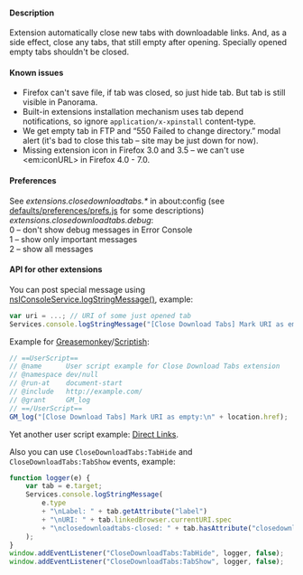 ﻿#### Description
Extension automatically close new tabs with downloadable links. And, as a side effect, close any tabs, that still empty after opening. Specially opened empty tabs shouldn't be closed.

#### Known issues
- Firefox can't save file, if tab was closed, so just hide tab. But tab is still visible in Panorama.
- Built-in extensions installation mechanism uses tab depend notifications, so ignore `application/x-xpinstall` content-type.
- We get empty tab in FTP and “550 Failed to change directory.” modal alert (it's bad to close this tab – site may be just down for now).
- Missing extension icon in Firefox 3.0 and 3.5 – we can't use &lt;em:iconURL&gt; in Firefox 4.0 - 7.0.

#### Preferences
See _extensions.closedownloadtabs.*_ in about:config (see <a href="defaults/preferences/prefs.js">defaults/preferences/prefs.js</a> for some descriptions)
<br>_extensions.closedownloadtabs.debug_:
<br>0 – don't show debug messages in Error Console
<br>1 – show only important messages
<br>2 – show all messages

#### API for other extensions
You can post special message using <a href="https://developer.mozilla.org/en-US/docs/XPCOM_Interface_Reference/nsIConsoleService#logStringMessage%28%29">nsIConsoleService.logStringMessage()</a>, example:
```js
var uri = ...; // URI of some just opened tab
Services.console.logStringMessage("[Close Download Tabs] Mark URI as empty:\n" + uri);
```
Example for <a href="https://addons.mozilla.org/firefox/addon/greasemonkey/">Greasemonkey</a>/<a href="https://addons.mozilla.org/firefox/addon/scriptish/">Scriptish</a>:
```js
// ==UserScript==
// @name      User script example for Close Download Tabs extension
// @namespace dev/null
// @run-at    document-start
// @include   http://example.com/
// @grant     GM_log
// ==/UserScript==
GM_log("[Close Download Tabs] Mark URI as empty:\n" + location.href);
```
Yet another user script example: <a href="https://github.com/Infocatcher/UserScripts/tree/master/Direct_Links">Direct Links</a>.

Also you can use `CloseDownloadTabs:TabHide` and `CloseDownloadTabs:TabShow` events, example:
```js
function logger(e) {
	var tab = e.target;
	Services.console.logStringMessage(
		e.type
		+ "\nLabel: " + tab.getAttribute("label")
		+ "\nURI: " + tab.linkedBrowser.currentURI.spec
		+ "\nclosedownloadtabs-closed: " + tab.hasAttribute("closedownloadtabs-closed")
	);
}
window.addEventListener("CloseDownloadTabs:TabHide", logger, false);
window.addEventListener("CloseDownloadTabs:TabShow", logger, false);
```